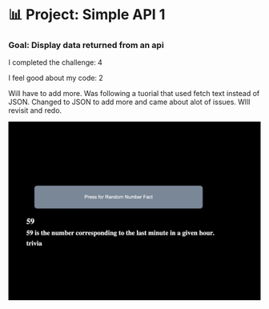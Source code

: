 # 📊 Project: Simple API 1

### Goal: Display data returned from an api

I completed the challenge: 4

I feel good about my code: 2

Will have to add more. Was following a tuorial that used fetch text instead of JSON. Changed to JSON to add more and came about alot of issues. WIll revisit and redo.

<img src="https://github.com/daphnyemily/simple-api-bootcamp/blob/answer/Screen%20Shot%202021-10-02%20at%206.22.24%20PM.png">
